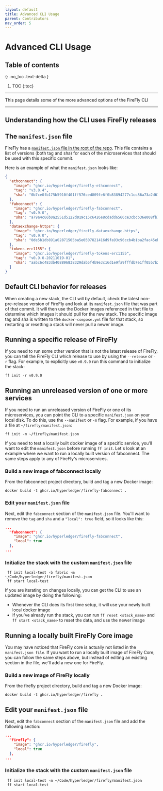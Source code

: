```yaml
---
layout: default
title: Advanced CLI Usage
parent: Contributors
nav_order: 5
---
```


# Advanced CLI Usage

## Table of contents
{: .no_toc .text-delta }

1. TOC
{:toc}

---

This page details some of the more advanced options of the FireFly CLI

---

## Understanding how the CLI uses FireFly releases

## The `manifest.json` file
FireFly has a [`manifest.json` file in the root of the repo](https://github.com/hyperledger/firefly/blob/main/manifest.json). This file contains a list of versions (both tag and sha) for each of the microservices that should be used with this specific commit.

Here is an example of what the `manifest.json` looks like:

```json
{
  "ethconnect": {
    "image": "ghcr.io/hyperledger/firefly-ethconnect",
    "tag": "v3.0.4",
    "sha": "0b7ce0fb175b5910f401ff576ced809fe6f0b83894277c1cc86a73a2d61c6f41"
  },
  "fabconnect": {
    "image": "ghcr.io/hyperledger/firefly-fabconnect",
    "tag": "v0.9.0",
    "sha": "a79a4c66b0a2551d5122d019c15c6426e8cdadd6566ce3cbcb36e008fb7861ca"
  },
  "dataexchange-https": {
    "image": "ghcr.io/hyperledger/firefly-dataexchange-https",
    "tag": "v0.9.0",
    "sha": "0de5b1db891a02871505ba5e0507821416d9fa93c96ccb4b1ba2fac45eb37214"
  },
  "tokens-erc1155": {
    "image": "ghcr.io/hyperledger/firefly-tokens-erc1155",
    "tag": "v0.9.0-20211019-01",
    "sha": "aabc6c483db408896838329dab5f4b9e3c16d1e9fa9fffdb7e1ff05b7b2bbdd4"
  }
}
```

## Default CLI behavior for releases
When creating a new stack, the CLI will by default, check the latest non-pre-release version of FireFly and look at its `manifest.json` file that was part of that commit. It will then use the Docker images referenced in that file to determine which images it should pull for the new stack. The specific image tag and sha is written to the `docker-compose.yml` file for that stack, so restarting or resetting a stack will never pull a newer image.

## Running a specific release of FireFly
If you need to run some other version that is not the latest release of FireFly, you can tell the FireFly CLI which release to use by using the `--release` or `-r` flag. For example, to explicitly use `v0.9.0` run this command to initialize the stack:

```
ff init -r v0.9.0
```

## Running an unreleased version of one or more services
If you need to run an unreleased version of FireFly or one of its microservices, you can point the CLI to a specific `manifest.json` on your local disk. To do this, use the `--manifest` or `-m` flag. For example, if you have a file at `~/firefly/manifest.json`:

```
ff init -m ~/firefly/manifest.json
```

If you need to test a locally built docker image of a specific service, you'll want to edit the `manifest.json` before running `ff init`. Let's look at an example where we want to run a locally built version of fabconnect. The same steps apply to any of FireFly's microservices.

### Build a new image of fabconnect locally
From the fabconnect project directory, build and tag a new Docker image:

```
docker build -t ghcr.io/hyperledger/firefly-fabconnect .
```

### Edit your `manifest.json` file
Next, edit the `fabconnect` section of the `manifest.json` file. You'll want to remove the `tag` and `sha` and a `"local": true` field, so it looks like this:

```json
...
  "fabconnect": {
    "image": "ghcr.io/hyperledger/firefly-fabconnect",
    "local": true
  },
...
```

### Initialize the stack with the custom `manifest.json` file
```
 ff init local-test -b fabric -m ~/Code/hyperledger/firefly/manifest.json
 ff start local-test
```

If you are iterating on changes locally, you can get the CLI to use an updated image by doing the following:

- Whenever the CLI does its first time setup, it will use your newly built local docker image
- If you've already run the stack, you can run `ff reset <stack_name>` and `ff start <stack_name>` to reset the data, and use the newer image

## Running a locally built FireFly Core image
You may have noticed that FireFly core is actually not listed in the `manifest.json file`. If you want to run a locally built image of FireFly Core, you can follow the same steps above, but instead of editing an existing section in the file, we'll add a new one for FireFly.


### Build a new image of FireFly locally
From the firefly project directory, build and tag a new Docker image:

```
docker build -t ghcr.io/hyperledger/firefly .
```

## Edit your `manifest.json` file
Next, edit the `fabconnect` section of the `manifest.json` file and add the following section:

```json
...
  "firefly": {
    "image": "ghcr.io/hyperledger/firefly",
    "local": true
  },
...
```

### Initialize the stack with the custom `manifest.json` file
```
 ff init local-test -m ~/Code/hyperledger/firefly/manifest.json
 ff start local-test
```